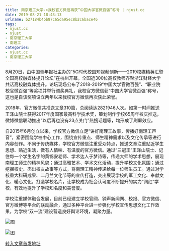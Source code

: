 ```yaml
---
title: 南京理工大学->我校官方微信再获“中国大学官微百强”称号 | njust.cc
date: 2019-08-21 18:43:13
urlname: b27184b4bb87c65da95ec8b2c6bace46
tags: 
- njust.cc
- njust
- 南京理工大学
- 南理工
categories:
- njust.cc
- 南京理工大学
---
```



8月20日，由中国青年报社主办的“5G时代校园短视频创新——2019校媒精英汇暨全国高校融媒体提升论坛”在杭州开幕。全国近300位高校教师齐聚浙江财经大学共话高校融媒体提升。论坛现场公布了2018-2019“中国大学官微百强”、“职业院校官微百强”等奖项并举行颁奖典礼，我校官方微信获“中国大学官微百强”称号，这也是自该奖项设立两年以来我校官方微信再次获此荣誉。

2018年，官方微信共推送文章310篇，总阅读达2821946人次。如第一时间推送王泽山院士获得2017年度国家最高科学技术奖，策划制作学校65周年校庆推送，微博微信联动推出“以后再也没有23点关门”热搜话题等，均形成了刷屏效应。

自2015年6月创立以来，学校官方微信立足“讲好南理工故事，传播好南理工声音”，紧密围绕学校中心工作，围绕宣传重点、师生精神需求以及文化传承等进行内容创作。不同于传统媒体，学校官方微信注重受众特点，推送文章注重贴近学生思想、贴近生活，做有人情味、有温度的官方微信。通过“三冠王”王泽山院士、记住每一个学生名字的黄锦安老师、学术达人于梦诗等，传递大师的学术思想，展现南理工师生的精神风貌；通过高雅艺术、学术文化活动，提升学校文化氛围；通过挖掘校史、杰出校友故事等方式，将南理工精神传递给每一位师生员工。通过对学校重大科研成果、二月兰文化节等的宣传打造，突出展现学校的军工文化、奉献文化、暖心文化，打造学校名片，让学校成为社会认可度不断提升的实力“网红”学校，有效地提升了学校知名度和美誉度。

学校注重媒体融合发展，目前已经建立学校官网、钟声新闻网、校报、官方微信、官方微博等平台的联动融合，通过多种平台进一步强化学校宣传思想文化工作效果，为学校“双一流”建设营造良好舆论环境，凝聚力量。



![图](http://zs.njust.edu.cn/_upload/article/images/23/df/9662538f4f8dae5ed30200a83181/3a4dbca6-0f2b-4b46-9f30-948add8c198c.jpg)

![图](http://zs.njust.edu.cn/_upload/article/images/23/df/9662538f4f8dae5ed30200a83181/dcb15b25-d146-41ef-933d-964a3b111491.jpg)

[转入文章首发地址](http://zs.njust.edu.cn/23/e8/c4621a205800/page.htm)